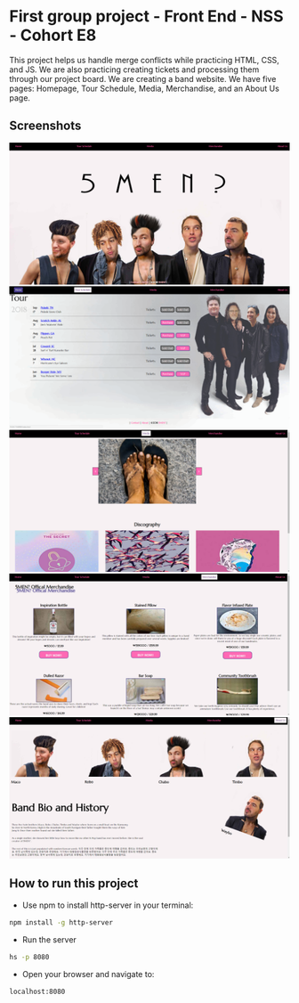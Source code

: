 # First group project - Front End - NSS - Cohort E8

This project helps us handle merge conflicts while practicing HTML, CSS, and JS.  We are also practicing creating tickets and processing them through our project board.  We are creating a band website.  We have five pages: Homepage, Tour Schedule, Media, Merchandise, and an About Us page.

## Screenshots

![homepage screenshot](./images/img_Screenshots/Homepage1.PNG)
![TS2 screenshot](./images/img_Screenshots/TS2.PNG)
![M3 screenshot](./images/img_Screenshots/M3.PNG)
![M4 screenshot](./images/img_Screenshots/M4.PNG)
![B5 screenshot](./images/img_Screenshots/B5.PNG)

## How to run this project

- Use npm to install http-server in your terminal:

```sh
npm install -g http-server
```

- Run the server

```sh
hs -p 8080
```

- Open your browser and navigate to:

```
localhost:8080
```
